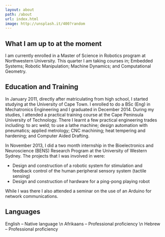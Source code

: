 ```yaml
---
layout: about
path: /about
url: index.html
image: http://unsplash.it/400?random
---
```

## What I am up to at the moment

I am currently enrolled in a Master of Science in Robotics program at Northwestern University. This quarter I am taking courses in; Embedded Systems; Robotic Manipulation; Machine Dynamics; and Computational Geometry. 

## Education and Training

In January 2011, directly after matriculating from high school, I started studying at the University of Cape Town. I enrolled to do a BSc (Eng) in Mechatronics Engineering and I graduated in December 2014. During my studies, I attended a practical training course at the Cape Peninsula University of Technology. There I learnt a few practical engineering trades including: to arc weld; to use a lathe machine; design automation with pneumatics; applied metrology; CNC machining; heat tempering and hardening; and Computer Aided Drafting.

In November 2013, I did a two month internship in the Bioelectronics and Neuroscience (BENS) Research Program at the University of Western Sydney. The projects that I was involved in were:

* Design and construction of a robotic system for stimulation and feedback control of the human peripheral sensory system (tactile sensing)
* Design and construction of hardware for a ping-pong playing robot

While I was there I also attended a seminar on the use of an Arduino for network communications.

## Languages

English – Native language \n
Afrikaans – Professional proficiency \n
Hebrew – Professional proficiency
